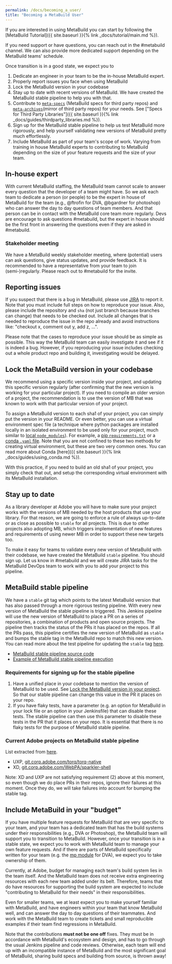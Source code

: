 ```yaml
---
permalink: /docs/becoming_a_user/
title: "Becoming a MetaBuild User"
---
```


If you are interested in using MetaBuild you can start by following the [MetaBuild Tutorial]({{ site.baseurl }}{% link _docs/tutorial/main.md %}).

If you need support or have questions, you can reach out in the #metabuild channel. We can also provide more dedicated support depending on the MetaBuild teams' schedule.

Once transition is in a good state, we expect you to
  1. Dedicate an engineer in your team to be the in-house MetaBuild expert.
  2. Properly report issues you face when using MetaBuild
  3. Lock the MetaBuild version in your codebase
  4. Stay up to date with recent versions of MetaBuild. We have created the MetaBuild stable pipeline to help you with that.
  5. Contribute to [`meta-specs`](https://git.corp.adobe.com/meta-specs) (MetaBuild specs for third party repos) and [`meta-archives`](https://git.corp.adobe.com/meta-archives)(mirror of third party repos) for your needs. See ["Specs for Third Party Libraries"]({{ site.baseurl }}{% link _docs/guides/thirdparty_libraries.md %}).
  6. Sign up for the MetaBuild stable pipeline to help us test MetaBuild more rigorously, and help yourself validating new versions of MetaBuild pretty much effortlessly.
  7. Include MetaBuild as part of your team's scope of work. Varying from training in house MetaBuild experts to contributing to MetaBuild depending on the size of your feature requests and the size of your team.

## In-house expert

With current MetaBuild staffing, the MetaBuild team cannot scale to answer every question that the developer of a team might have. So we ask each team to dedicate a person (or people) to be the expert in house of MetaBuild for the team (e.g., @ftrofin for DVA, @bgardner for photoshop) who can answer the day to day questions of team members. And that person can be in contact with the MetaBuild core team more regularly. Devs are encourage to ask questions #metabuild, but the expert in house should be the first front in answering the questions even if they are asked in #metabuild.

### Stakeholder meeting

We have a MetaBuild weekly stakeholder meeting, where (potential) users can ask questions, give status updates, and provide feedback. It is recommended to have a representative from your team to join (semi-)regularly. Please reach out to #metabuild for the invite.

## Reporting issues

If you suspect that there is a bug in MetaBuild, please use [JIRA](https://jira.corp.adobe.com/projects/METAB/issues) to report it. Note that you must include full steps on how to reproduce your issue. Also, please include the repository and `sha` (not just branch because branches can change) that needs to be checked out. Include all changes that is needed to reproduce the issue in the repo already and avoid instructions like: "checkout x, comment out y, add z, ...". 

Please note that the cases to reproduce your issue should be as simple as possible. This way the MetaBuild team can easily investigate it and see if it is indeed a bug. However, if you reproducing your issue includes checking out a whole product repo and building it, investigating would be delayed.

## Lock the MetaBuild version in your codebase

We recommend using a specific version inside your project, and updating this specific version regularly (after confirming that the new version is working for your particular project). If you need to compile an older version of a project, the recommendation is to use the version of MB that was known to work with that particular version of your project. 

To assign a MetaBuild version to each sha1 of your project, you can simply put the version in your README. Or even better, you can use a virtual environment spec file (a technique where python packages are installed locally in an isolated environment to be used only for your project, much similar to [local `node_modules`](https://docs.npmjs.com/cli/v7/configuring-npm/folders)). For example, a [pip `requirements.txt`](https://git.corp.adobe.com/structure/structure/blob/main/requirements.txt) or a [conda `.yaml` file](https://git.corp.adobe.com/euclid/stager/blob/develop/META/misc/stager.yaml). Note that you are not confined to these two methods for creating virtual environment, but these are two very common ones. You can read more about Conda [here]({{ site.baseurl }}{% link _docs/guides/using_conda.md %}).

With this practice, if you need to build an old sha1 of your project, you simply check that out, and setup the corresponding virtual environment with its MetaBuild installation.

## Stay up to date

As a library developer at Adobe you will have to make sure your project works with the versions of MB needed by the host products that use your library. For that reason, we are going to enforce a rule of always up-to-date or as close as possible to `stable` for all projects. This is due to other projects also adopting MB, which triggers implementation of new features and requirements of using newer MB in order to support these new targets too.

To make it easy for teams to validate every new version of MetaBuild with their codebase, we have created the MetaBuild `stable` pipeline. You should sign up. Let us know in #metabuild and we will create JIRA tasks for the MetaBuild DevOps team to work with you to add your project to this pipeline.

## MetaBuild stable pipeline

We have a `stable` git tag which points to the latest MetaBuild version that has also passed through a more rigorous testing pipeline. With every new version of MetaBuild the stable pipeline is triggered. This Jenkins pipeline will use the new version of MetaBuild to place a PR on a series of repositories, a combination of products and open source projects. The pipeline then tracks the status of the PRs it has placed on the repos. If all the PRs pass, this pipeline certifies the new version of MetaBuild as `stable` and bumps the stable tag in the MetaBuild repo to match this new version. You can read more about the test pipeline for updating the `stable` tag [here](https://wiki.corp.adobe.com/display/metab/Releases).

- [MetaBuild stable pipeline source code](https://git.corp.adobe.com/meta-build/meta-build-status)
- [Example of MetaBuild stable pipeline execution](https://torq-build.ci.corp.adobe.com/blue/organizations/jenkins/Meta%20Build%2Fmeta-build-status/detail/main/335/pipeline)

### Requirements for signing up for the stable pipeline

1. Have a unified place in your codebase to mention the version of MetaBuild to be used. See [Lock the MetaBuild version in your project](#lock-the-metabuild-version-in-your-project). So that our stable pipeline can change this value in the PR it places on your repo.
2. If you have flaky tests, have a parameter (e.g. an option for MetaBuild in your lock file or an option in your Jenkinsfile) that can disable these tests. The stable pipeline can then use this parameter to disable these tests in the PR that it places on your repo. It is essential that there is no flaky tests for the purpose of MetaBuild stable pipeline.

### Current Adobe projects on MetaBuild stable pipeline

List extracted from [here](https://git.corp.adobe.com/meta-build/meta-build-status/blob/main/stage5-git-jobs.json).

- UXP, [git.corp.adobe.com/torq/torq-native](https://git.corp.adobe.com/torq/torq-native)
- XD, [git.corp.adobe.com/WebPA/sparkler-shell](https://git.corp.adobe.com/WebPA/sparkler-shell)

Note: XD and UXP are not satisfying requirement (2) above at this moment, so even though we do place PRs in their repos, ignore their failures at this moment. Once they do, we will take failures into account for bumping the stable tag.

## Include MetaBuild in your "budget"

If you have multiple feature requests for MetaBuild that are very specific to your team, and your team has a dedicated team that has the build systems under their responsibilities (e.g., DVA or Photoshop), the MetaBuild team will support you to transition to MetaBuild. However, once your transition is in a stable state, we expect you to work with MetaBuild team to manage your own feature requests. And if there are parts of MetaBuild specifically written for your team (e.g. the [mp module](https://git.corp.adobe.com/meta-build/meta-build/tree/main/metabuild/mp) for DVA), we expect you to take ownership of them.

Currently, at Adobe, budget for managing each team's build system lies in the team itself. And the MetaBuild team does not receive extra engineering resources with each new team added under its belt. Therefore, teams that do have resources for supporting the build system are expected to include "contributing to MetaBuild for their needs" in their responsibilities.

Even for smaller teams, we at least expect you to make yourself familiar with MetaBuild, and have engineers within your team that know MetaBuild well, and can answer the day to day questions of their teammates. And work with the MetaBuild team to create tickets and small reproducible examples if their team find regressions in MetaBuild.

Note that the contributions __must not be one off__ fixes. They must be in accordance with MetaBuild's ecosystem and design, and has to go through the usual Jenkins pipeline and code reviews. Otherwise, each team will end up with an incompatible instance of MetaBuild and the most significant goal of MetaBuild, sharing build specs and building from source, is thrown away!
